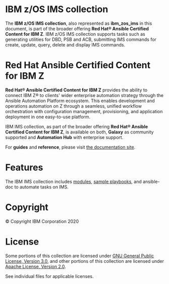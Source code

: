 
IBM z/OS IMS collection
========================

The **IBM z/OS IMS collection**, also represented as **ibm\_zos\_ims**
in this document, is part of the broader offering **Red Hat® Ansible
Certified Content for IBM Z**. IBM z/OS IMS collection supports tasks
such as  generating utilities for DBD, PSB and ACB, submitting IMS 
commands for create, update, query, delete and display IMS commands.  


Red Hat Ansible Certified Content for IBM Z
===========================================

**Red Hat® Ansible Certified Content for IBM Z** provides the ability to
connect IBM Z® to clients\' wider enterprise automation strategy through
the Ansible Automation Platform ecosystem. This enables development and
operations automation on Z through a seamless, unified workflow
orchestration with configuration management, provisioning, and
application deployment in one easy-to-use platform.

IBM IMS collection, as part of the broader offering **Red Hat®
Ansible Certified Content for IBM Z**, is available on both, **Galaxy**
as community supported and **Automation Hub** with enterprise support.

For **guides** and **reference**, please visit [the documentation
site](https://ansible-collections.github.io/ibm_zos_ims/).

Features
========

The IBM IMS collection includes
[modules](https://github.com/ansible-collections/ibm_zos_ims/tree/master/plugins/modules/),
[sample playbooks](https://github.com/ansible-collections/ibm_zos_ims/tree/master/playbooks/),
and ansible-doc to automate tasks on IMS.

Copyright
=========

© Copyright IBM Corporation 2020

License
=======

Some portions of this collection are licensed under [GNU General Public
License, Version 3.0](https://opensource.org/licenses/GPL-3.0), and
other portions of this collection are licensed under [Apache License,
Version 2.0](https://opensource.org/licenses/Apache-2.0).

See individual files for applicable licenses.
